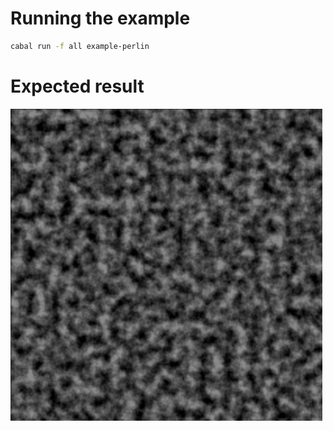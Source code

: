 
# Running the example

```sh
cabal run -f all example-perlin
```

# Expected result
![example-perlin](../../assets/examples/perlin.png "example-perlin")
